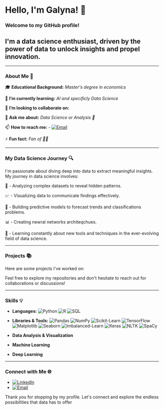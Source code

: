 # Hello, I'm Galyna! 👋

### Welcome to my GitHub profile! 

## I'm a data science enthusiast, driven by the power of data to unlock insights and propel innovation. 



***

### About Me 🌟

🎓 **Educational Background:**  *Master's degree in economics* 

🌱 **I’m currently learning:** *AI and specificly Data Science*

👯 **I’m looking to collaborate on:**

💬 **Ask me about:** *Data Science or Analysis 🧐*

📫 **How to reach me:**  - [![Email](https://img.shields.io/badge/-Gmail-D14836?style=flat&logo=Gmail&logoColor=white)](mailto:galynachupiryova@gmail.com)

⚡ **Fun fact:**  *Fan of 💃🏻*


***



### My Data Science Journey 🔍

I'm passionate about diving deep into data to extract meaningful insights. My journey in data science involves:

🔬 - Analyzing complex datasets to reveal hidden patterns.

📈 - Visualizing data to communicate findings effectively.

🤖 - Building predictive models to forecast trends and classifications problems.

📊 - Creating newral networks architeqchues.

🧠 - Learning constantly about new tools and techniques in the ever-evolving field of data science.


***


### Projects 📚

Here are some projects I've worked on:

Feel free to explore my repositories and don't hesitate to reach out for collaborations or discussions!

***

### Skills 💡

- **Languages:**
 ![Python](https://img.shields.io/badge/-Python-000000?style=flat&logo=Python)
  ![R](https://img.shields.io/badge/-R-276DC3?style=flat&logo=r&logoColor=white)
  ![SQL](https://img.shields.io/badge/-SQL-000000?style=flat&logo=MySQL)

- **Libraries & Tools:** 
  ![Pandas](https://img.shields.io/badge/-Pandas-150458?style=flat&logo=Pandas)
  ![NumPy](https://img.shields.io/badge/-NumPy-013243?style=flat&logo=NumPy)
  ![Scikit-Learn](https://img.shields.io/badge/-ScikitLearn-F7931E?style=flat&logo=scikit-learn)
  ![TensorFlow](https://img.shields.io/badge/-TensorFlow-FF6F00?style=flat&logo=TensorFlow)
  ![Matplotlib](https://img.shields.io/badge/-Matplotlib-263238?style=flat)
  ![Seaborn](https://img.shields.io/badge/-Seaborn-76B900?style=flat)
  ![Imbalanced-Learn](https://img.shields.io/badge/-ImbalancedLearn-017CEE?style=flat)
  ![Keras](https://img.shields.io/badge/-Keras-D00000?style=flat&logo=Keras)
  ![NLTK](https://img.shields.io/badge/-NLTK-065A60?style=flat)
  ![SpaCy](https://img.shields.io/badge/-SpaCy-09A3D5?style=flat)


- **Data Analysis & Visualization**

- **Machine Learning**

- **Deep Learning**


***


### Connect with Me 🌐

- [![LinkedIn](https://img.shields.io/badge/-LinkedIn-0077B5?style=flat&logo=LinkedIn)](https://www.linkedin.com/in/galyna-chupirova-447b6142)
- [![Email](https://img.shields.io/badge/-Gmail-D14836?style=flat&logo=Gmail&logoColor=white)](mailto:galynachupiryova@gmail.com)


Thank you for stopping by my profile. Let's connect and explore the endless possibilities that data has to offer


<!---
Gala1812/Gala1812 is a ✨ special ✨ repository because its `README.md` (this file) appears on your GitHub profile.
You can click the Preview link to take a look at your changes.
--->
